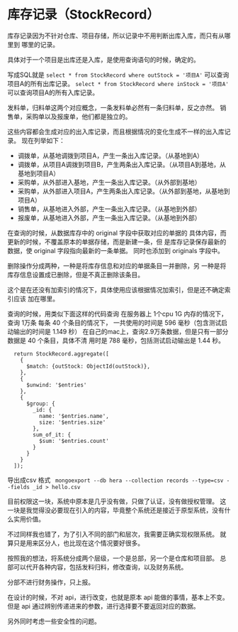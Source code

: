 # 库存记录（StockRecord）
库存记录因为不针对仓库、项目存储，所以记录中不用判断出库入库，而只有从哪里到
哪里的记录。

具体对于一个项目是出库还是入库，是使用查询语句的时候，确定的。

写成SQL就是 
`select * from StockRecord where outStock = '项目A'` 
可以查询项目A的所有出库记录。
`select * from StockRecord where inStock = '项目A'` 
可以查询项目A的所有入库记录。

发料单，归料单这两个对应概念，一条发料单必然有一条归料单，反之亦然。
销售单，采购单以及报废单，他们都是独立的。

这些内容都会生成对应的出入库记录，而且根据情况的变化生成不一样的出入库记录。
现在列举如下：
- 调拨单，从基地调拨到项目A，产生一条出入库记录。（从基地到A）
- 调拨单，从项目A调拨到项目B，产生两条出入库记录。（从项目A到基地，从基地到项目A）
- 采购单，从外部进入基地，产生一条出入库记录。（从外部到基地）
- 采购单，从外部进入项目A，产生两条出入库记录。（从外部到基地，从基地到项目A）
- 销售单，从基地进入外部，产生一条出入库记录。（从基地到外部）
- 报废单，从基地进入外部，产生一条出入库记录。（从基地到外部）

在查询的时候，从数据库存中的 original 字段中获取对应的单据的
具体内容，而更新的时候，不覆盖原本的单据存储，而是新建一条，但
是库存记录保存最新的数据，使 original 字段指向最新的一条单据。
同时也添加到 originals 字段中。

删除操作分成两种，一种是将库存信息和对应的单据条目一并删除，另
一种是将库存信息设置成已删除，但是不真正删除该条目。

这个是在还没有加索引的情况下，具体使用应该根据情况加索引，但是还不确定索引应该
加在哪里。

查询的时候，用类似下面这样的代码查询
在服务器上 1个cpu 1G 内存的情况下，查询 1万条 每条 40 个条目的情况下，
一共使用的时间是 596 毫秒（包含测试启动输出的时间是 1.149 秒）
在自己的mac上，查询2.9万条数据，但是只有一部分数据是 40 个条目，具体不清
用时是 788 毫秒，包括测试启动输出是 1.44 秒。
```ecmascript 6
  return StockRecord.aggregate([
    {
      $match: {outStock: ObjectId(outStock)},
    },
    {
      $unwind: '$entries'
    },
    {
      $group: {
        _id: {
          name: '$entries.name',
          size: '$entries.size'
        },
        sum_of_it: {
          $sum: '$entries.count'
        }
      }
    }
  ]);
```

导出成csv 格式
` mongoexport --db hera --collection records --type=csv --fields _id > hello.csv`

目前权限这一块，系统中原本是几乎没有做，只做了认证，没有做授权管理。
这一块是我觉得没必要现在引入的内容，毕竟整个系统还是接近于原型系统，没有什么实用价值。

不过同样我也错了，为了引入不同的部门和层次，我需要正确实现权限系统。
就算只是用来区分人，也比现在这个情况要好很多。

按照我的想法，将系统分成两个层级，一个是总部，另一个是仓库和项目部。
总部可以代开各种内容，包括发料归料，修改查询，以及财务系统。

分部不进行财务操作，只上报。

在设计的时候，不对 api，进行改变，也就是原本 api 能做的事情，基本上不变。
但是 api 通过辨别传递进来的参数，进行选择要不要返回对应的数据。

另外同时考虑一些安全性的问题。
